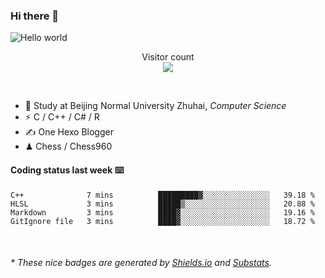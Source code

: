 ### Hi there 👋


<img src="https://raw.githubusercontent.com/sagar-viradiya/sagar-viradiya/master/resources/banner.png" alt="Hello world">
<p align="center"> 
  Visitor count<br/>
  <img src="https://profile-counter.glitch.me/youszoe/count.svg" />
</p>

<br/>


- 🍻  Study at Beijing Normal University Zhuhai, _Computer Science_
- ⚡  C / C++ / C# / R
- ✍️  One Hexo Blogger
- ♟  Chess / Chess960 


#### Coding status last week ⌨️

<!--START_SECTION:waka-->
```text
C++              7 mins          █████████▓░░░░░░░░░░░░░░░   39.18 % 
HLSL             3 mins          █████▒░░░░░░░░░░░░░░░░░░░   20.88 % 
Markdown         3 mins          ████▓░░░░░░░░░░░░░░░░░░░░   19.16 % 
GitIgnore file   3 mins          ████▓░░░░░░░░░░░░░░░░░░░░   18.72 % 
```
<!--END_SECTION:waka-->

<br/>

<center><img src="http://ghchart.rshah.org/409ba5/yousazoe" alt="" /></center>


<h6>* These nice badges are generated by <a href="https://shields.io/">Shields.io</a> and <a href="https://github.com/spencerwooo/Substats">Substats</a>.</h6>
